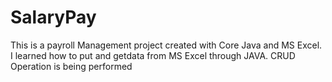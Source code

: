 # SalaryPay
This is a payroll Management project created with Core Java and MS Excel.
I learned how to put and getdata from MS Excel through JAVA.
CRUD Operation is being performed
